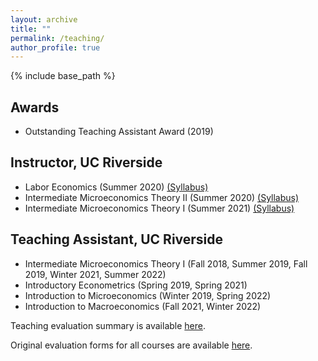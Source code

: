 ```yaml
---
layout: archive
title: ""
permalink: /teaching/
author_profile: true
---
```


{% include base_path %}

## Awards
  * Outstanding Teaching Assistant Award (2019)

## Instructor, UC Riverside
  * Labor Economics (Summer 2020) [(Syllabus)](/files/Syllabus-153-S20.pdf)
  * Intermediate Microeconomics Theory II (Summer 2020) [(Syllabus)](/files/Syllabus-104B-S20.pdf)
  * Intermediate Microeconomics Theory I (Summer 2021) [(Syllabus)](/files/Syllabus-104A-S21.pdf)

## Teaching Assistant, UC Riverside
  * Intermediate Microeconomics Theory I (Fall 2018, Summer 2019, Fall 2019, Winter 2021, Summer 2022)
  * Introductory Econometrics (Spring 2019, Spring 2021)
  * Introduction to Microeconomics (Winter 2019, Spring 2022)
  * Introduction to Macroeconomics (Fall 2021, Winter 2022)


Teaching evaluation summary is available [here](/files/TeachingEvaluationSummary_OpinderKaur.pdf). 

Original evaluation forms for all courses are available [here](https://drive.google.com/drive/folders/1jtncSyMbhygOT5mPAfEBoiCKSeVmBuu8?usp=sharing).

